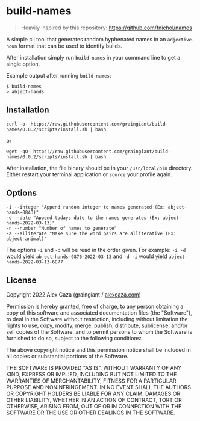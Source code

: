 # build-names

> Heavily inspired by this repository: https://github.com/fnichol/names

A simple cli tool that generates random hyphenated names in an `adjective-noun` format that can be used to identify builds.

After installation simply run `build-names` in your command line to get a single option.

Example output after running `build-names`:

```
$ build-names
> abject-hands
```

## Installation

`curl -o- https://raw.githubusercontent.com/graingiant/build-names/0.0.2/scripts/install.sh | bash`

or

`wget -qO- https://raw.githubusercontent.com/graingiant/build-names/0.0.2/scripts/install.sh | bash`

After installation, the file binary should be in your `/usr/local/bin` directory. Either restart your terminal application or `source` your profile again.

## Options

```
-i --integer "Append random integer to names generated (Ex: abject-hands-0843)"
-d --date "Append todays date to the names generates (Ex: abject-hands-2022-03-13)"
-n --number "Number of names to generate"
-a --alliterate "Make sure the word pairs are alliterative (Ex: abject-animal)"
```

The options `-i` and `-d` will be read in the order given. For example: `-i -d` would yield `abject-hands-9876-2022-03-13` and `-d -i` would yield `abject-hands-2022-03-13-6877`

## License

Copyright 2022 Alex Caza (graingiant / [alexcaza.com](https://alexcaza.com))

Permission is hereby granted, free of charge, to any person obtaining a copy of this software and associated documentation files (the "Software"), to deal in the Software without restriction, including without limitation the rights to use, copy, modify, merge, publish, distribute, sublicense, and/or sell copies of the Software, and to permit persons to whom the Software is furnished to do so, subject to the following conditions:

The above copyright notice and this permission notice shall be included in all copies or substantial portions of the Software.

THE SOFTWARE IS PROVIDED "AS IS", WITHOUT WARRANTY OF ANY KIND, EXPRESS OR IMPLIED, INCLUDING BUT NOT LIMITED TO THE WARRANTIES OF MERCHANTABILITY, FITNESS FOR A PARTICULAR PURPOSE AND NONINFRINGEMENT. IN NO EVENT SHALL THE AUTHORS OR COPYRIGHT HOLDERS BE LIABLE FOR ANY CLAIM, DAMAGES OR OTHER LIABILITY, WHETHER IN AN ACTION OF CONTRACT, TORT OR OTHERWISE, ARISING FROM, OUT OF OR IN CONNECTION WITH THE SOFTWARE OR THE USE OR OTHER DEALINGS IN THE SOFTWARE.
